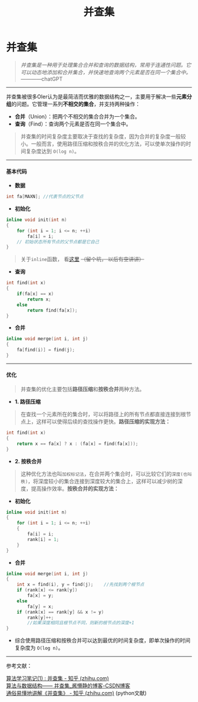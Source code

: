 ﻿---
title: 并查集
published: 2023-07-13
image: ''
tags: ['C++', '算法']
category: 'C++'
draft: false 
---
# 并查集

> *并查集是一种用于处理集合合并和查询的数据结构，常用于连通性问题。它可以动态地添加和合并集合，并快速地查询两个元素是否在同一个集合中。*                          ————chatGPT

---

并查集被很多OIer认为是最简洁而优雅的数据结构之一，主要用于解决一些**元素分组**的问题。它管理一系列**不相交的集合**，并支持两种操作：

* **合并**（Union）：把两个不相交的集合合并为一个集合。
* **查询**（Find）：查询两个元素是否在同一个集合中。

> 并查集的时间复杂度主要取决于查找的复杂度，因为合并的复杂度一般较小。一般而言，使用路径压缩和按秩合并的优化方法，可以使单次操作的时间复杂度达到 `O(log n)`。

---

#### 基本代码

* **数据**

```cpp
int fa[MAXN]; //代表节点的父节点
```

* **初始化**

```cpp
inline void init(int n)
{
    for (int i = 1; i <= n; ++i)
        fa[i] = i; 
    // 初始状态所有节点的父节点都是它自己
}
```

> 关于`inline`函数， 看[这里](https://blog.csdn.net/lym940928/article/details/88368363) ~~（留个坑， 以后有空讲讲）~~

* **查询**

```cpp
int find(int x)
{
    if(fa[x] == x)
        return x;
    else
        return find(fa[x]);
}
```

* **合并**

```cpp
inline void merge(int i, int j)
{
    fa[find(i)] = find(j);
}
```

---

#### 优化

> 并查集的优化主要包括**路径压缩**和**按秩合并**两种方法。

* **1. 路径压缩**

> 在查找一个元素所在的集合时，可以将路径上的所有节点都直接连接到根节点上，这样可以使得后续的查找操作更快。**路径压缩的实现方法：**

```cpp
int find(int x)
{
    return x == fa[x] ? x : (fa[x] = find(fa[x]));
}
```

* **2. 按秩合并**

> 这种优化方法也叫`加权标记法`，在合并两个集合时，可以比较它们的`深度(也叫秩)`，将深度较小的集合连接到深度较大的集合上，这样可以减少树的深度，提高操作效率。**按秩合并的实现方法：**

* **初始化**

```cpp
inline void init(int n)
{
    for (int i = 1; i <= n; ++i)
    {
        fa[i] = i;
        rank[i] = 1;
    }
}
```

* **合并**

```cpp
inline void merge(int i, int j)
{
    int x = find(i), y = find(j);    //先找到两个根节点
    if (rank[x] <= rank[y])
        fa[x] = y;
    else
        fa[y] = x;
    if (rank[x] == rank[y] && x != y)
        rank[y]++; 
        //如果深度相同且根节点不同，则新的根节点的深度+1
}
```

* 综合使用路径压缩和按秩合并可以达到最优的时间复杂度，即单次操作的时间复杂度为 `O(log n)`。

---

参考文献：

[算法学习笔记(1) : 并查集 - 知乎 (zhihu.com)](https://zhuanlan.zhihu.com/p/93647900)  
[算法与数据结构—— 并查集\_酱懵静的博客-CSDN博客](https://blog.csdn.net/the_zed/article/details/105126583)  
[通俗易懂地讲解《并查集》 - 知乎 (zhihu.com)](https://zhuanlan.zhihu.com/p/125604577) (python文献)  
